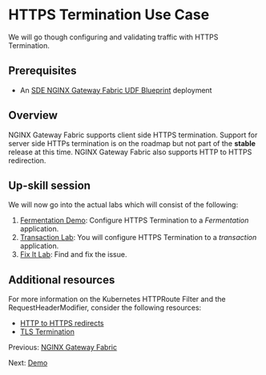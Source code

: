 # HTTPS Termination Use Case

We will go though configuring and validating traffic with HTTPS Termination.

## Prerequisites

* An [SDE NGINX Gateway Fabric UDF Blueprint](https://udf.f5.com/b/d2617e7e-018f-4c9a-a15f-09ca55ae8a37) deployment

## Overview

NGINX Gateway Fabric supports client side HTTPS termination.  Support for server side HTTPs termination is on the roadmap but not part of the **stable** release at this time. NGINX Gateway Fabric also supports HTTP to HTTPS redirection.

## Up-skill session

We will now go into the actual labs which will consist of the following:

1. [Fermentation Demo](demo/README.md): Configure HTTPS Termination to a *Fermentation* application.
2. [Transaction Lab](lab/README.md): You will configure HTTPS Termination to a *transaction*
   application.
3. [Fix It Lab](fixit/README.md): Find and fix the issue.

## Additional resources

For more information on the Kubernetes HTTPRoute Filter and the RequestHeaderModifier, consider
the following resources:

* [HTTP to HTTPS redirects](https://gateway-api.sigs.k8s.io/guides/http-redirect-rewrite/?h=)
* [TLS Termination](https://gateway-api.sigs.k8s.io/guides/migrating-from-ingress/?h=termination#tls-termination)

Previous: [NGINX Gateway Fabric](../README.md)

Next: [Demo](demo/README.md)
